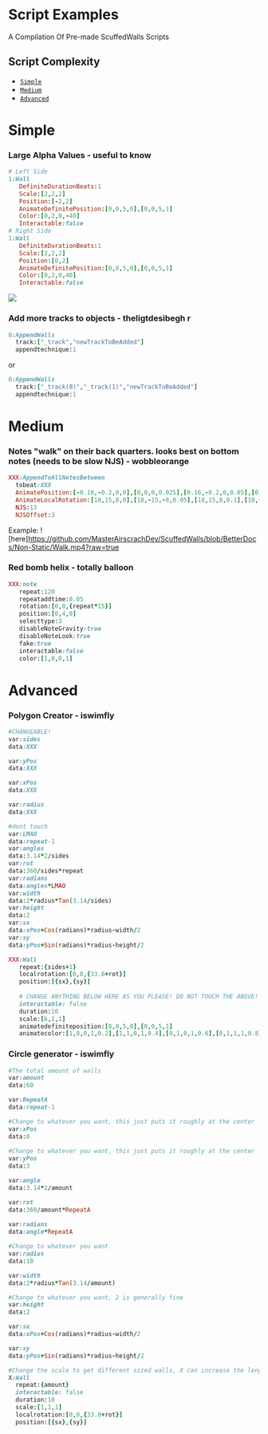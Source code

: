 # Script Examples
A Compilation Of Pre-made ScuffedWalls Scripts

## Script Complexity
 - [`Simple`](#Simple)
 - [`Medium`](#Medium)
 - [`Advanced`](#Advanced)

# Simple

### Large Alpha Values - useful to know

```ruby
# Left Side
1:Wall
   DefiniteDurationBeats:1
   Scale:[2,2,2]
   Position:[-2,2]
   AnimateDefinitePosition:[0,0,5,0],[0,0,5,1]
   Color:[0,2,0,-40]
   Interactable:false
# Right Side
1:Wall
   DefiniteDurationBeats:1
   Scale:[2,2,2]
   Position:[0,2]
   AnimateDefinitePosition:[0,0,5,0],[0,0,5,1]
   Color:[0,2,0,40]
   Interactable:false
```
![](https://cdn.discordapp.com/attachments/635693570698772490/895688320363925564/unknown.png)

### Add more tracks to objects - theligtdesibegh r
```ruby
0:AppendWalls
  track:["_track","newTrackToBeAdded"]
  appendtechnique:1
```
or
```ruby
0:AppendWalls
  track:["_track(0)","_track(1)","newTrackToBeAdded"]
  appendtechnique:1
```
# Medium

### Notes "walk" on their back quarters. looks best on bottom notes (needs to be slow NJS) - wobbleorange
 ```ruby
XXX:AppendToAllNotesBetween
   tobeat:XXX
   AnimatePosition:[-0.16,-0.2,0,0],[0,0,0,0.025],[0.16,-0.2,0,0.05],[0,0,0,0.075],[-0.16,-0.2,0,0.1],[0,0,0,0.125],[0.16,-0.2,0,0.15],[0,0,0,0.175],[-0.16,-0.2,0,0.2],[0,0,0,0.225],[0.16,-0.2,0,0.25],[0,0,0,0.275],[-0.16,-0.2,0,0.3],[0,0,0,0.325],[0.08,-0.2,0,0.35],[0,0,0,0.375]
   AnimateLocalRotation:[18,15,8,0],[18,-15,-8,0.05],[18,15,8,0.1],[18,-15,-8,0.15],[18,15,8,0.2],[18,-15,-8,0.25],[18,15,8,0.3],[18,-15,-8,0.35],[0,0,0,0.4]
   NJS:13
   NJSOffset:3
```
Example: ![here]<https://github.com/MasterAirscrachDev/ScuffedWalls/blob/BetterDocs/Non-Static/Walk.mp4?raw=true>


### Red bomb helix - totally balloon
```ruby
XXX:note
   repeat:120
   repeataddtime:0.05
   rotation:[0,0,{repeat*15}]
   position:[0,4,0]
   selecttype:3
   disableNoteGravity:true
   disableNoteLook:true
   fake:true
   interactable:false
   color:[1,0,0,1]
```

# Advanced

### Polygon Creator - iswimfly
```ruby
#CHANGEABLE!
var:sides
data:XXX

var:yPos
data:XXX

var:xPos
data:XXX

var:radius
data:XXX

#dont touch
var:LMAO
data:repeat-1
var:angles
data:3.14*2/sides
var:rot
data:360/sides*repeat
var:radians
data:angles*LMAO
var:width
data:2*radius*Tan(3.14/sides)
var:height
data:2
var:sx
data:xPos+Cos(radians)*radius-width/2
var:sy
data:yPos+Sin(radians)*radius-height/2

XXX:Wall
   repeat:{sides+1}
   localrotation:[0,0,{33.8+rot}]
   position:[{sx},{sy}]
    
   # CHANGE ANYTHING BELOW HERE AS YOU PLEASE! DO NOT TOUCH THE ABOVE!
   interactable: false
   duration:10
   scale:[6,1,1]
   animatedefiniteposition:[0,0,5,0],[0,0,5,1]
   animatecolor:[1,0,0,1,0.2],[1,1,0,1,0.4],[0,1,0,1,0.6],[0,1,1,1,0.8],[0,0,1,1,1]
```

### Circle generator - iswimfly
 ```ruby
 #The total amount of walls
var:amount
data:60

var:RepeatA
data:repeat-1

#Change to whatever you want, this just puts it roughly at the center
var:xPos
data:0
    
#Change to whatever you want, this just puts it roughly at the center
var:yPos
data:3

var:angle
data:3.14*2/amount

var:rot
data:360/amount*RepeatA
    
var:radians
data:angle*RepeatA

#Change to whatever you want
var:radius
data:10

var:width
data:2*radius*Tan(3.14/amount)

#Change to whatever you want, 2 is generally fine
var:height
data:2

var:sx
data:xPos+Cos(radians)*radius-width/2

var:sy
data:yPos+Sin(radians)*radius-height/2

#Change the scale to get different sized walls, X can increase the length of the walls
X:Wall
   repeat:{amount}
   interactable: false
   duration:10
   scale:[1,1,1]
   localrotation:[0,0,{33.8+rot}]
   position:[{sx},{sy}]
```